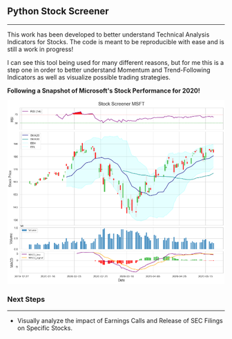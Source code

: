 ## Python Stock Screener
---

This work has been developed to better understand Technical Analysis Indicators for Stocks.
The code is meant to be reproducible with ease and is still a work in progress!

I can see this tool being used for many different reasons, but for me this is a step one in order to better understand Momentum and Trend-Following Indicators as well as visualize possible trading strategies.

**Following a Snapshot of Microsoft's Stock Performance for 2020!**

![Screener Snapshot for Microsoft - 2020](./images/MSFT.png)

### Next Steps
---
- Visually analyze the impact of Earnings Calls and Release of SEC Filings on Specific Stocks.
